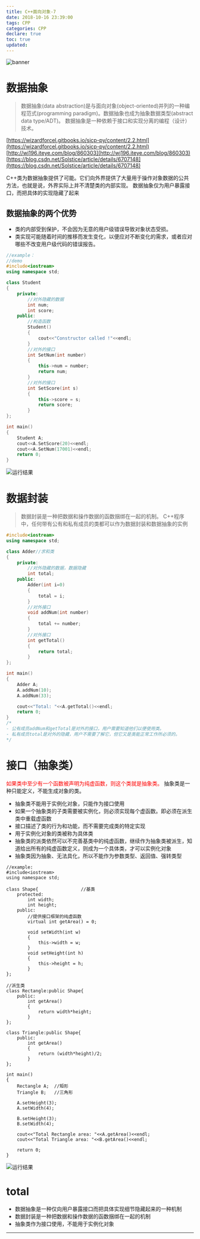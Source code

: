 ```yaml
---
title: C++面向对象-7
date: 2018-10-16 23:39:00
tags: CPP
categories: CPP
declare: true
toc: true
updated:
---
```


![banner](https://i.imgur.com/wIL9Cmo.jpg)

# 数据抽象

>数据抽象(data abstraction)是与面向对象(object-oriented)并列的一种编程范式(programming paradigm)。数据抽象也成为抽象数据类型(abstract data type/ADT)。
>数据抽象是一种依赖于接口和实现分离的编程（设计）技术。

[https://wizardforcel.gitbooks.io/sicp-py/content/2.2.html](https://wizardforcel.gitbooks.io/sicp-py/content/2.2.html)
[http://wj196.iteye.com/blog/860303](http://wj196.iteye.com/blog/860303)
[https://blog.csdn.net/Solstice/article/details/6707148](https://blog.csdn.net/Solstice/article/details/6707148)

C++类为数据抽象提供了可能。它们向外界提供了大量用于操作对象数据的公共方法，也就是说，外界实际上并不清楚类的内部实现。
数据抽象仅为用户暴露接口，而把具体的实现隐藏了起来

<!-- more -->

## 数据抽象的两个优势

- 类的内部受到保护，不会因为无意的用户级错误导致对象状态受损。
- 类实现可能随着时间的推移而发生变化，以便应对不断变化的需求，或者应对哪些不改变用户级代码的错误报告。

```c++
//example：
//demo
#include<iostream>
using namespace std;

class Student
{
	private:
		//对外隐藏的数据
	    int num;
		int score;
	public:
		//构造函数
	    Student()
		{
			cout<<"Constructor called !"<<endl;
		}
		//对外的接口
		int SetNum(int number)
		{
			this->num = number;
		    return num;
		}
		//对外的接口
		int SetScore(int s)
		{
			this->score = s;
			return score;
		}
};

int main()
{
	Student A;
	cout<<A.SetScore(20)<<endl;
	cout<<A.SetNum(17001)<<endl;
	return 0;
}
```

![运行结果](https://i.imgur.com/USkfOBR.png)

# 数据封装

>数据封装是一种把数据和操作数据的函数捆绑在一起的机制。
C++程序中，任何带有公有和私有成员的类都可以作为数据封装和数据抽象的实例

```c++
#include<iostream>
using namespace std;

class Adder//求和类
{
	private:
		//对外隐藏的数据，数据隐藏
		int total;
	public:
	    Adder(int i=0)
		{
			total = i;
		}
		//对外接口
		void addNum(int number)
		{
			total += number;
		}
		//对外接口
		int getTotal()
		{
			return total;
		}
};

int main()
{
    Adder A;
    A.addNum(10);
    A.addNum(33);

    cout<<"Total: "<<A.getTotal()<<endl;
    return 0;
}
/*
- 公有成员addNum和getTotal是对外的接口，用户需要知道他们以便使用类。
- 私有成员total是对外的隐藏，用户不需要了解它，但它又是类能正常工作所必须的。
*/
```

# 接口（抽象类）

<font color="red">如果类中至少有一个函数被声明为纯虚函数，则这个类就是抽象类。</font>
抽象类是一种只能定义，不能生成对象的类。
* 抽象类不能用于实例化对象，只能作为接口使用
* 如果一个抽象类的子类需要被实例化，则必须实现每个虚函数。即必须在派生类中重载虚函数
* 接口描述了类的行为和功能，而不需要完成类的特定实现
* 用于实例化对象的类被称为具体类
* 抽象类的派类依然可以不完善基类中的纯虚函数，继续作为抽象类被派生，知道给出所有的纯虚函数定义，则成为一个具体类，才可以实例化对象
* 抽象类因为抽象、无法具化，所以不能作为参数类型、返回值、强转类型

```
//example:
#include<iostream>
using namespace std;

class Shape{                //基类
	protected:
		int width;
		int height;
	public:
		//提供接口框架的纯虚函数
		virtual int getArea() = 0;

		void setWidth(int w)
		{
			this->width = w;
		}
		void setHeight(int h)
		{
			this->height = h;
		}
};

//派生类
class Rectangle:public Shape{
	public:
		int getArea()
		{
			return width*height;
		}
};

class Triangle:public Shape{
	public:
		int getArea()
		{
			return (width*height)/2;
		}
};

int main()
{
	Rectangle A;  //矩形
	Triangle B;   //三角形

	A.setHeight(3);
	A.setWidth(4);

	B.setHeight(3);
	B.setWidth(4);

	cout<<"Total Rectangle area: "<<A.getArea()<<endl;
	cout<<"Total Triangle area: "<<B.getArea()<<endl;

	return 0;
}
```

![运行结果](https://i.imgur.com/7XBzj3e.png)

# total
* 数据抽象是一种仅向用户暴露接口而把具体实现细节隐藏起来的一种机制
* 数据封装是一种把数据和操作数据的函数捆绑在一起的机制
* 抽象类作为接口使用，不能用于实例化对象
---